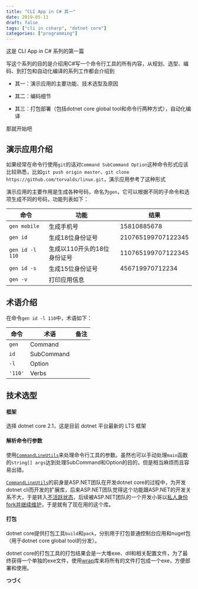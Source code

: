 ```yaml
---
title: "CLI App in C# 其一"
date: 2019-05-11
draft: false
tags: ["cli in csharp", "dotnet core"]
categories: ["programming"]
---
```


这是 CLI App in C# 系列的第一篇

写这个系列的目的是介绍用C#写一个命令行工具的所有内容，从规划、选型、编码、到打包和自动化编译的系列工作都会介绍到

+ 其一：演示应用的主要功能、技术选型及原因

+ 其二：编码细节

+ 其三：打包部署（包括dotnet core global tool和命令行两种方式），自动化编译

那就开始吧

## 演示应用介绍

如果经常在命令行使用`git`的话对`Command SubCommand Option`这种命令形式应该比较熟悉，比如`git push origin master`、`git clone https://github.com/torvalds/linux.git`，演示应用参考了这种形式

演示应用的主要作用是生成各种号码，命名为`gen`，它可以根据不同的子命令和选项生成不同的号码，功能列表如下：

|命令|功能|结果|
|----|----|----|
|`gen mobile`|生成手机号|15810885678|
|`gen id`|生成18位身份证号|210765199707122345|
|`gen id -l 110`|生成以110开头的18位身份证号|110765199707122345|
|`gen id -s`|生成15位身份证号|456719970712234|
|`gen -v`|打印应用信息||

## 术语介绍

在命令`gen id -l 110`中，术语如下：

|命令|术语|备注|
|----|----|----|
|`gen`|Command||
|`id`|SubCommand||
|`-l`|Option||
|`'110'`|Verbs||

## 技术选型

#### 框架

选择 dotnet core 2.1，这是目前 dotnet 平台最新的 LTS 框架


#### 解析命令行参数 

使用[`CommandLineUtils`](https://github.com/natemcmaster/CommandLineUtils)来处理命令行工具的参数。虽然也可以手动处理`main`函数的`string[] args`达到处理SubCommand和Option的目的，但是相当麻烦而且容易出错。

[`CommandLineUtils`](https://github.com/natemcmaster/CommandLineUtils)的前身是ASP.NET团队在开发dotnet core的过程中，为开发dotnet cli而开发的扩展库，后来ASP.NET团队觉得这个功能跟ASP.NET的开发关系不大，于是转入[不活跃状态](https://github.com/aspnet/Extensions/issues/257#issuecomment-322623120)，后续被ASP.NET团队的一个开发小哥以[私人身份fork并继续维护](https://github.com/aspnet/Extensions/issues/257#issuecomment-326726754)，于是就有了现在用的这个库。

#### 打包

dotnet core提供打包工具`build`和`pack`，分别用于打包普通控制台应用和nuget包（用于dotnet core global tool的分发）。

dotnet core的打包工具的打包结果会是一大堆exe、dll和相关配置文件，为了最终获得一个单独的exe文件，使用[wrap](https://github.com/dgiagio/warp)库来将所有的文件打包成一个exe，方便部署和使用。

**つづく** 